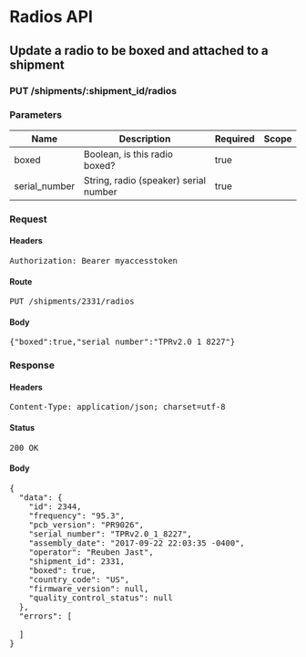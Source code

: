 # Radios API

## Update a radio to be boxed and attached to a shipment

### PUT /shipments/:shipment_id/radios

### Parameters

| Name | Description | Required | Scope |
|------|-------------|----------|-------|
| boxed | Boolean, is this radio boxed? | true |  |
| serial_number | String, radio (speaker) serial number | true |  |

### Request

#### Headers

<pre>Authorization: Bearer myaccesstoken</pre>

#### Route

<pre>PUT /shipments/2331/radios</pre>

#### Body

<pre>{"boxed":true,"serial_number":"TPRv2.0_1_8227"}</pre>

### Response

#### Headers

<pre>Content-Type: application/json; charset=utf-8</pre>

#### Status

<pre>200 OK</pre>

#### Body

<pre>{
  "data": {
    "id": 2344,
    "frequency": "95.3",
    "pcb_version": "PR9026",
    "serial_number": "TPRv2.0_1_8227",
    "assembly_date": "2017-09-22 22:03:35 -0400",
    "operator": "Reuben Jast",
    "shipment_id": 2331,
    "boxed": true,
    "country_code": "US",
    "firmware_version": null,
    "quality_control_status": null
  },
  "errors": [

  ]
}</pre>

